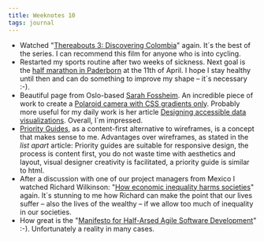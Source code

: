 ```yaml
---
title: Weeknotes 10
tags: journal
---
```

- Watched "[Thereabouts 3: Discovering Colombia](https://vimeo.com/ondemand/thereabouts3)" again. It´s the best of the series. I can recommend this film for anyone who is into cycling.
- Restarted my sports routine after two weeks of sickness. Next goal is the [half marathon in Paderborn](https://www.paderborner-osterlauf.de) at the 11th of April. I hope I stay healthy until then and can do something to improve my shape – it´s necessary :-).
- Beautiful page from Oslo-based [Sarah Fossheim](https://fossheim.io). An incredible piece of work to create a [Polaroid camera with CSS gradients only](https://fossheim.io/writing/posts/css-polaroid-camera/). Probably more useful for my daily work is her article [Designing accessible data visualizations](https://fossheim.io/writing/posts/accessible-dataviz-design/). Overall, I´m impressed.
- [Priority Guides](https://alistapart.com/article/priority-guides-a-content-first-alternative-to-wireframes/), as a content-first alternative to wireframes, is a concept that makes sense to me. Advantages over wireframes, as stated in the *list apart* article: Priority guides are suitable for responsive design, the process is content first, you do not waste time with aesthetics and layout, visual designer creativity is facilitated, a priority guide is similar to html.
- After a discussion with one of our project managers from Mexico I watched Richard Wilkinson: "[How economic inequality harms societies](https://www.ted.com/talks/richard_wilkinson_how_economic_inequality_harms_societies?utm_campaign=tedspread&utm_medium=referral&utm_source=tedcomshare)" again. It´s stunning to me how Richard can make the point that our lives suffer – also the lives of the wealthy – if we allow too much of inequality in our societies. 
- How great is the "[Manifesto for Half-Arsed Agile Software Development](https://www.halfarsedagilemanifesto.org)" :-). Unfortunately a reality in many cases.
